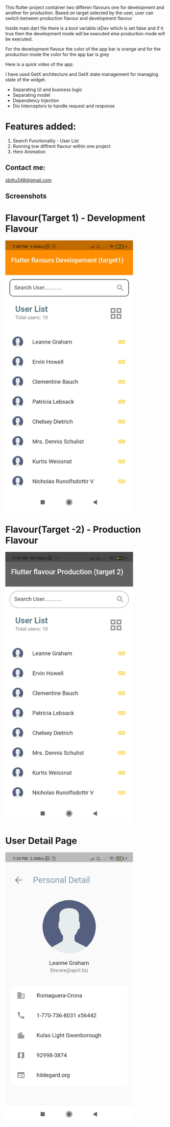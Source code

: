 This flutter project container two differen flavours one for development and another for production.
Based on target selected by the user, user can switch between production flavour and development flavour

Inside main.dart file there is a bool variable  isDev which is set false and if it true  then the development mode will be executed else production mode will be executed.

For the development flavour the color of the app bar is orange and for the production mode the color for the app bar is grey

Here is a quick video of the app:


 I have used GetX architecture and GetX state management for managing state of the widget.

- Separating UI and business logic
- Separating model
- Dependency Injection
- Dio Interceptors  to handle request and response

# Features added:

1) Search Functionalily - User List
2) Running tow diffrent flavour within one project
2) Hero Animation


## Contact me:

sbittu348@gmail.com



## Screenshots

<h1>Flavour(Target 1) - Development Flavour</h1>
<img src="https://github.com/kshanlvs/flutter-flavour/blob/main/screenshots/Screenshot_2021-08-30-19-08-18-692_com.tasktwo.kishan.tasktwo.jpg" width="400" />


 <h1>Flavour(Target -2) - Production Flavour
  </h1>
<img src="https://github.com/kshanlvs/flutter-flavour/blob/main/screenshots/Screenshot_2021-08-30-19-10-12-050_com.tasktwo.kishan.tasktwo.jpg" width="400" />




<h1>User Detail Page</h1>
<img src="https://github.com/kshanlvs/flutter-flavour/blob/main/screenshots/Screenshot_2021-08-30-19-10-18-574_com.tasktwo.kishan.tasktwo.jpg" width="400" />



